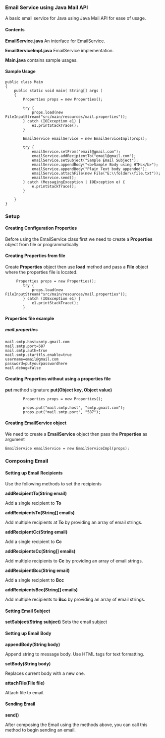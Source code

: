 ### Email Service using Java Mail API

A basic email service for Java using Java Mail API for ease of usage.

#### Contents
**EmailService.java**
An interface for EmailService.

**EmailServiceImpl.java**
EmailService implementation.

**Main.java**
contains sample usages.

#### Sample Usage
    public class Main 
    {
        public static void main( String[] args )
        {
        	Properties props = new Properties();
        	
        	try {
    			props.load(new FileInputStream("src/main/resources/mail.properties"));
    		} catch (IOException e1) {
    			e1.printStackTrace();
    		}
        	
        	EmailService emailService = new EmailServiceImpl(props);
        	
        	try {
        		emailService.setFrom("email@gmail.com");
    			emailService.addRecipientTo("email@gmail.com");
    			emailService.setSubject("Sample Email Subject");
    			emailService.appendBody("<b>Sample Body using HTML</b>");
    			emailService.appendBody("Plain Text body appended");
    			emailService.attachFile(new File("E:\\folder\\file.txt"));
    			emailService.send();
    		} catch (MessagingException | IOException e) {
    			e.printStackTrace();
    		}
            
        }
    }


### Setup

#### Creating Configuration Properties
Before using the EmailService class first we need to create a **Properties** object from file or programmatically


#### Creating Properties from file
Create **Properties** object then use **load** method and pass a **File** object where the properties file is located.

         Properties props = new Properties();
            try {
                props.load(new FileInputStream("src/main/resources/mail.properties"));
            } catch (IOException e1) {
                e1.printStackTrace();
            }
			

#### Properties file example
##### mail.properties

    mail.smtp.host=smtp.gmail.com
    mail.smtp.port=587
    mail.smtp.auth=true
    mail.smtp.starttls.enable=true
    username=email@gmail.com
    password=putyourpasswordhere
    mail.debug=false


#### Creating Properties without using a properties file 

**put** method signature
**put(Object key, Object value)**

        	Properties props = new Properties();
        	
        	props.put("mail.smtp.host", "smtp.gmail.com");
        	props.put("mail.smtp.port", "587");


#### Creating EmailService object
We need to create a **EmailService** object then pass the **Properties** as argument

    EmailService emailService = new EmailServiceImpl(props);

### Composing Email

#### Setting up Email Recipients
Use the following methods to set the recipients

**addRecipientTo(String email)**

Add a single recipient to **To** 

**addRecipientsTo(String[] emails)**

Add multiple recipients at **To** by providing an array of email strings.

**addRecipientCc(String email)**

Add a single recipient to **Cc** 

**addRecipientsCc(String[] emails)**

Add multiple recipients to **Cc** by providing an array of email strings.

**addRecipientBcc(String email)**

Add a single recipient to **Bcc** 

**addRecipientsBcc(String[] emails)**

Add multiple recipients to **Bcc** by providing an array of email strings.

#### Setting Email Subject
**setSubject(String subject)**
Sets the email subject 

#### Setting up Email Body

**appendBody(String body)**

Append string to message body. Use HTML tags for text formatting.

**setBody(String body)**

Replaces current body with a new one.

**attachFile(File file)**

Attach file to email.

#### Sending Email
**send()**

After composing the Email using the methods above, you can call this method to begin sending an email.
